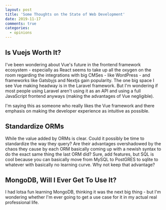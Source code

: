 ```yaml
---
layout: post
title: 'Some Thoughts on the State of Web Development'
date: 2019-11-17
comments: true
categories:
  - opinions
---
```


## Is Vuejs Worth It?

I've been wondering about Vue's future in the frontend framework ecosystem - especially as React seems to take up all the oxygen on the room regarding the integrations with big CMSes - like WordPress - and frameworks like Gatsbyjs and Nextjs gain popularity. The one big space I see Vue making headway is in the Laravel framework. But I'm wondering if most people using Laravel aren't using it as an API and using a full JavaScript frontend anyways (making the advantages of Vue negligible).

I'm saying this as someone who really likes the Vue framework and there emphasis on making the developer experience as intuitive as possible.

## Standardize ORMs

While the value added by ORMs is clear. Could it possibly be time to standardize the way they query? Are their advantages overshadowed by the chaos they cause by each ORM basically coming up with a newish syntax to do the exact same thing the last ORM did? Sure, add features, but SQL is cool because you can basically move from MySQL to PostGRES to sqlite to whatever with basically no learning curve. Why not keep that advantage?

## MongoDB, Will I Ever Get To Use It?

I had lotsa fun learning MongoDB, thinking it was the next big thing - but I'm wondering whether I'm ever going to get a use case for it in my actual real professional life.
